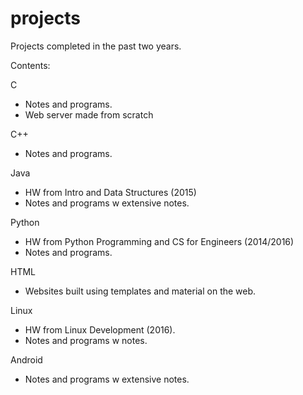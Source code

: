 # projects
Projects completed in the past two years.

Contents:

C
- Notes and programs.
-  Web server made from scratch

C++
- Notes and programs.

Java
- HW from Intro and Data Structures (2015)
- Notes and programs w extensive notes.

Python
- HW from Python Programming and CS for Engineers (2014/2016)
- Notes and programs.

HTML
- Websites built using templates and material on the web.

Linux
- HW from Linux Development (2016).
- Notes and programs w notes.

Android
- Notes and programs w extensive notes.

